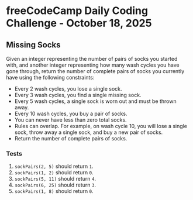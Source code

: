 # freeCodeCamp Daily Coding Challenge - October 18, 2025

## Missing Socks

Given an integer representing the number of pairs of socks you started with, and another integer representing how many wash cycles you have gone through, return the number of complete pairs of socks you currently have using the following constraints:

* Every 2 wash cycles, you lose a single sock.
* Every 3 wash cycles, you find a single missing sock.
* Every 5 wash cycles, a single sock is worn out and must be thrown away.
* Every 10 wash cycles, you buy a pair of socks.
* You can never have less than zero total socks.
* Rules can overlap. For example, on wash cycle 10, you will lose a single sock, throw away a single sock, and buy a new pair of socks.
* Return the number of complete pairs of socks.

### Tests

1. `sockPairs(2, 5)` should return `1`.
2. `sockPairs(1, 2)` should return `0`.
3. `sockPairs(5, 11)` should return `4`.
4. `sockPairs(6, 25)` should return `3`.
5. `sockPairs(1, 8)` should return `0`.